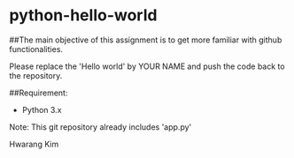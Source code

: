 # python-hello-world

##The main objective of this assignment is to get more familiar with github functionalities.

Please replace the 'Hello world' by YOUR NAME and push the code back to the repository.

##Requirement:
* Python 3.x


Note: This git repository already includes 'app.py'

Hwarang Kim


